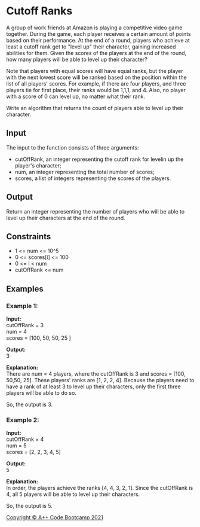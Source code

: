 # Cutoff Ranks

A group of work friends at Amazon is playing a competitive video game together. During the game, each player receives a certain amount of points based on their performance. At the end of a round, players who achieve at least a cutoff rank get to "level up" their character, gaining increased abilities for them. Given the scores of the players at the end of the round, how many players will be able to level up their character?

Note that players with equal scores will have equal ranks, but the player with the next lowest score will be ranked based on the position within the list of all players' scores. For example, if there are four players, and three players tie for first place, their ranks would be 1,1,1, and 4. Also, no player with a score of 0 can level up, no matter what their rank.

Write an algorithm that returns the count of players able to level up their character.

## Input

The input to the function consists of three arguments:
* cutOffRank, an integer representing the cutoff rank for levelin up the player's character;
* num, an integer representing the total number of scores;
* scores, a list of integers representing the scores of the players.

## Output

Return an integer representing the number of players who will be able to level up their characters at the end of the round.

## Constraints

* 1 <= num <= 10^5
* 0 <= scores[i] <= 100
* 0 <= i < num
* cutOffRank <= num

## Examples

### Example 1:

**Input:** \
cutOffRank = 3 \
num = 4 \
scores = [100, 50, 50, 25 ]

**Output:** \
3

**Explanation:** \
There are num = 4 players, where the cutOffRank is 3 and scores = [100, 50,50, 25]. These players' ranks are [1, 2, 2, 4]. Because the players need to have a rank of at least 3 to level up their characters, only the first three players will be able to do so.

So, the output is 3.

### Example 2:

**Input:** \
cutOffRank = 4 \
num = 5 \
scores = [2, 2, 3, 4, 5]

**Output:** \
5

**Explanation:** \
In order, the players achieve the ranks [4, 4, 3, 2, 1]. Since the cutOffRank is 4, all 5 players will be able to level up their characters.

So, the output is 5.

[Copyright © A++ Code Bootcamp 2021](https://aonecode.com/amazon-online-assessment-cutoff-ranks)
